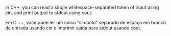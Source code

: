 In C++, you can read a single whitespace-separated token
of input using cin, and print output to stdout using cout.


Em C ++, você pode ler um único "símbolo" separado de espaço em branco de entrada usando cin
e imprimir saída para stdout usando cout.
